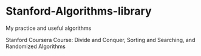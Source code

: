 # Stanford-Algorithms-library

My practice and useful algorithms

Stanford Coursera Course: Divide and Conquer, Sorting and Searching, and Randomized Algorithms
